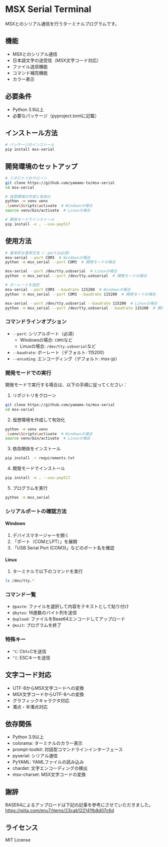# MSX Serial Terminal

MSXとのシリアル通信を行うターミナルプログラムです。

## 機能

- MSXとのシリアル通信
- 日本語文字の送受信（MSX文字コード対応）
- ファイル送信機能
- コマンド補完機能
- カラー表示

## 必要条件

- Python 3.9以上
- 必要なパッケージ（pyproject.tomlに記載）

## インストール方法

```bash
# パッケージのインストール
pip install msx-serial
```

## 開発環境のセットアップ

```bash
# リポジトリのクローン
git clone https://github.com/yamamo-to/msx-serial
cd msx-serial

# 仮想環境の作成と有効化
python -m venv venv
.\venv\Scripts\activate  # Windowsの場合
source venv/bin/activate  # Linuxの場合

# 開発モードでインストール
pip install -e . --use-pep517
```

## 使用方法

```bash
# 基本的な使用方法（--portは必須）
msx-serial --port COM3  # Windowsの場合
python -m msx_serial --port COM3  # 開発モードの場合

msx-serial --port /dev/tty.usbserial  # Linuxの場合
python -m msx_serial --port /dev/tty.usbserial  # 開発モードの場合

# ボーレートを指定
msx-serial --port COM3 --baudrate 115200  # Windowsの場合
python -m msx_serial --port COM3 --baudrate 115200  # 開発モードの場合

msx-serial --port /dev/tty.usbserial --baudrate 115200  # Linuxの場合
python -m msx_serial --port /dev/tty.usbserial --baudrate 115200  # 開発モードの場合
```

### コマンドラインオプション

- `--port`: シリアルポート（必須）
  - Windowsの場合: `COM3`など
  - Linuxの場合: `/dev/tty.usbserial`など
- `--baudrate`: ボーレート（デフォルト: 115200）
- `--encoding`: エンコーディング（デフォルト: msx-jp）

### 開発モードでの実行

開発モードで実行する場合は、以下の手順に従ってください：

1. リポジトリをクローン
```bash
git clone https://github.com/yamamo-to/msx-serial
cd msx-serial
```

2. 仮想環境を作成して有効化
```bash
python -m venv venv
.\venv\Scripts\activate  # Windowsの場合
source venv/bin/activate  # Linuxの場合
```

3. 依存関係をインストール
```bash
pip install -r requirements.txt
```

4. 開発モードでインストール
```bash
pip install -e . --use-pep517
```

5. プログラムを実行
```bash
python -m msx_serial
```

### シリアルポートの確認方法

#### Windows
1. デバイスマネージャーを開く
2. 「ポート（COMとLPT）」を展開
3. 「USB Serial Port (COM3)」などのポート名を確認

#### Linux
1. ターミナルで以下のコマンドを実行
```bash
ls /dev/tty.*
```

### コマンド一覧

- `@paste`: ファイルを選択して内容をテキストとして貼り付け
- `@bytes`: 16進数のバイト列を送信
- `@upload`: ファイルをBase64エンコードしてアップロード
- `@exit`: プログラムを終了

### 特殊キー

- `^C`: Ctrl+Cを送信
- `^[`: ESCキーを送信

## 文字コード対応

- UTF-8からMSX文字コードへの変換
- MSX文字コードからUTF-8への変換
- グラフィックキャラクタ対応
- 濁点・半濁点対応

## 依存関係

- Python 3.9以上
- colorama: ターミナルのカラー表示
- prompt-toolkit: 対話型コマンドラインインターフェース
- pyserial: シリアル通信
- PyYAML: YAMLファイルの読み込み
- chardet: 文字エンコーディングの検出
- msx-charset: MSX文字コードの変換

## 謝辞

BASE64によるアップロードは下記の記事を参考にさせていただきました。
https://qiita.com/enu7/items/23cab122141fb8d07c6d

## ライセンス

MIT License